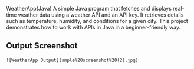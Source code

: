 WeatherApp(Java)
   A simple Java program that fetches and displays real-time weather data using a weather API and an API key.
   It retrieves details such as temperature, humidity, and conditions for a given city.
   This project demonstrates how to work with APIs in Java in a beginner-friendly way.

   ## Output Screenshot
    ![WeatherApp Output](smple%20screenshot%20(2).jpg)

